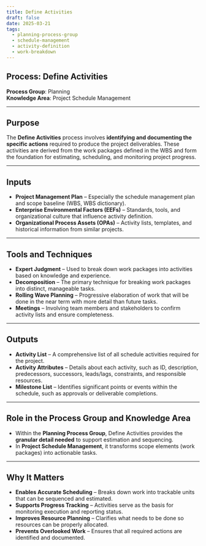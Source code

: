 ```yaml
---
title: Define Activities  
draft: false
date: 2025-03-21  
tags:  
  - planning-process-group  
  - schedule-management  
  - activity-definition  
  - work-breakdown  
---
```


## Process: Define Activities

**Process Group**: Planning  
**Knowledge Area**: Project Schedule Management  

---

## Purpose

The **Define Activities** process involves **identifying and documenting the specific actions** required to produce the project deliverables. These activities are derived from the work packages defined in the WBS and form the foundation for estimating, scheduling, and monitoring project progress.

---

## Inputs

- **Project Management Plan** – Especially the schedule management plan and scope baseline (WBS, WBS dictionary).
- **Enterprise Environmental Factors (EEFs)** – Standards, tools, and organizational culture that influence activity definition.
- **Organizational Process Assets (OPAs)** – Activity lists, templates, and historical information from similar projects.

---

## Tools and Techniques

- **Expert Judgment** – Used to break down work packages into activities based on knowledge and experience.
- **Decomposition** – The primary technique for breaking work packages into distinct, manageable tasks.
- **Rolling Wave Planning** – Progressive elaboration of work that will be done in the near term with more detail than future tasks.
- **Meetings** – Involving team members and stakeholders to confirm activity lists and ensure completeness.

---

## Outputs

- **Activity List** – A comprehensive list of all schedule activities required for the project.
- **Activity Attributes** – Details about each activity, such as ID, description, predecessors, successors, leads/lags, constraints, and responsible resources.
- **Milestone List** – Identifies significant points or events within the schedule, such as approvals or deliverable completions.

---

## Role in the Process Group and Knowledge Area

- Within the **Planning Process Group**, Define Activities provides the **granular detail needed** to support estimation and sequencing.
- In **Project Schedule Management**, it transforms scope elements (work packages) into actionable tasks.

---

## Why It Matters

- **Enables Accurate Scheduling** – Breaks down work into trackable units that can be sequenced and estimated.
- **Supports Progress Tracking** – Activities serve as the basis for monitoring execution and reporting status.
- **Improves Resource Planning** – Clarifies what needs to be done so resources can be properly allocated.
- **Prevents Overlooked Work** – Ensures that all required actions are identified and documented.
